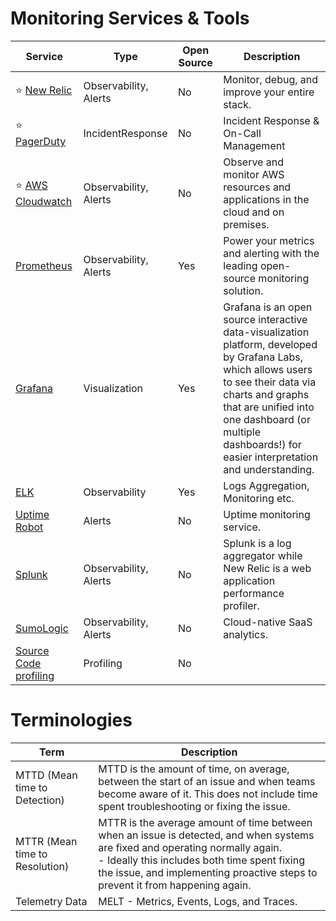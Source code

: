 
# Monitoring Services & Tools

| Service                                                                                          | Type                  | Open Source | Description                                                                                                                                                                                                                                                         |
|--------------------------------------------------------------------------------------------------|-----------------------|-------------|---------------------------------------------------------------------------------------------------------------------------------------------------------------------------------------------------------------------------------------------------------------------|
| :star: [New Relic](NewRelic/Readme.md)                                                                  | Observability, Alerts | No          | Monitor, debug, and improve your entire stack.                                                                                                                                                                                                                      |
| :star: [PagerDuty](IncidentResponse/PagerDuty.md)                                                | IncidentResponse      | No          | Incident Response & On-Call Management                                                                                                                                                                                                                              |
| :star: [AWS Cloudwatch](../2_AWSServices/8_ObservabilityLogsServices/AmazonCloudWatch/Readme.md) | Observability, Alerts | No          | Observe and monitor AWS resources and applications in the cloud and on premises.                                                                                                                                                                                    |
| [Prometheus](Prometheus.md)                                                                      | Observability, Alerts | Yes         | Power your metrics and alerting with the leading open-source monitoring solution.                                                                                                                                                                                   |
| [Grafana](https://grafana.com/)                                                                  | Visualization         | Yes         | Grafana is an open source interactive data-visualization platform, developed by Grafana Labs, which allows users to see their data via charts and graphs that are unified into one dashboard (or multiple dashboards!) for easier interpretation and understanding. |
| [ELK](ELK.md)                                                                                    | Observability         | Yes         | Logs Aggregation, Monitoring etc.                                                                                                                                                                                                                                   |
| [Uptime Robot](https://uptimerobot.com/)                                                         | Alerts                | No          | Uptime monitoring service.                                                                                                                                                                                                                                          |
| [Splunk](https://www.splunk.com/)                                                                | Observability, Alerts | No          | Splunk is a log aggregator while New Relic is a web application performance profiler.                                                                                                                                                                               |
| [SumoLogic](https://www.sumologic.com/)                                                          | Observability, Alerts | No          | Cloud-native SaaS analytics.                                                                                                                                                                                                                                        |
| [Source Code profiling](https://aws.amazon.com/codeguru/)                                        | Profiling             | No          |                                                                                                                                                                                                                                                                     |

# Terminologies

| Term                           | Description                                                                                                                                                                                                                                                        |
|--------------------------------|--------------------------------------------------------------------------------------------------------------------------------------------------------------------------------------------------------------------------------------------------------------------|
| MTTD (Mean time to Detection)  | MTTD is the amount of time, on average, between the start of an issue and when teams become aware of it. This does not include time spent troubleshooting or fixing the issue.                                                                                     |
| MTTR (Mean time to Resolution) | MTTR is the average amount of time between when an issue is detected, and when systems are fixed and operating normally again. <br/>- Ideally this includes both time spent fixing the issue, and implementing proactive steps to prevent it from happening again. |
| Telemetry Data                 | MELT - Metrics, Events, Logs, and Traces.                                                                                                                                                                                                                          |

